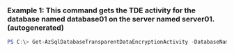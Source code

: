 ### Example 1: This command gets the TDE activity for the database named database01 on the server named server01. (autogenerated)
```powershell
PS C:\> Get-AzSqlDatabaseTransparentDataEncryptionActivity -DatabaseName database01 -ResourceGroupName resourcegroup01 -ServerName server01
```

